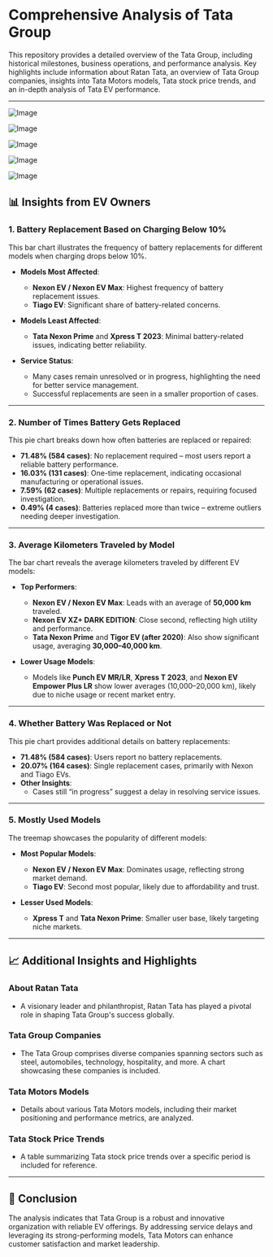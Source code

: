 # Comprehensive Analysis of Tata Group

This repository provides a detailed overview of the Tata Group, including historical milestones, business operations, and performance analysis. Key highlights include information about Ratan Tata, an overview of Tata Group companies, insights into Tata Motors models, Tata stock price trends, and an in-depth analysis of Tata EV performance.

---

![Image](https://github.com/user-attachments/assets/8f8c278c-e9eb-44ed-b08c-41ec584ae7f5)

![Image](https://github.com/user-attachments/assets/3fd01a9a-a35b-4b5d-a292-b7562ebc9e0a)

![Image](https://github.com/user-attachments/assets/c6c1314e-bf51-4c6d-8993-7d8a01909edb)

![Image](https://github.com/user-attachments/assets/7c5ca9b4-8824-4eee-8b18-574fb597c5d9)

![Image](https://github.com/user-attachments/assets/b8f6fe0a-4578-45d7-92f1-ba17a03d89df)

## 📊 Insights from EV Owners

### 1. Battery Replacement Based on Charging Below 10%
This bar chart illustrates the frequency of battery replacements for different models when charging drops below 10%.

- **Models Most Affected**:
  - **Nexon EV / Nexon EV Max**: Highest frequency of battery replacement issues.
  - **Tiago EV**: Significant share of battery-related concerns.

- **Models Least Affected**:
  - **Tata Nexon Prime** and **Xpress T 2023**: Minimal battery-related issues, indicating better reliability.

- **Service Status**:
  - Many cases remain unresolved or in progress, highlighting the need for better service management.
  - Successful replacements are seen in a smaller proportion of cases.

---

### 2. Number of Times Battery Gets Replaced
This pie chart breaks down how often batteries are replaced or repaired:

- **71.48% (584 cases)**: No replacement required – most users report a reliable battery performance.
- **16.03% (131 cases)**: One-time replacement, indicating occasional manufacturing or operational issues.
- **7.59% (62 cases)**: Multiple replacements or repairs, requiring focused investigation.
- **0.49% (4 cases)**: Batteries replaced more than twice – extreme outliers needing deeper investigation.

---

### 3. Average Kilometers Traveled by Model
The bar chart reveals the average kilometers traveled by different EV models:

- **Top Performers**:
  - **Nexon EV / Nexon EV Max**: Leads with an average of **50,000 km** traveled.
  - **Nexon EV XZ+ DARK EDITION**: Close second, reflecting high utility and performance.
  - **Tata Nexon Prime** and **Tigor EV (after 2020)**: Also show significant usage, averaging **30,000–40,000 km**.

- **Lower Usage Models**:
  - Models like **Punch EV MR/LR**, **Xpress T 2023**, and **Nexon EV Empower Plus LR** show lower averages (10,000–20,000 km), likely due to niche usage or recent market entry.

---

### 4. Whether Battery Was Replaced or Not
This pie chart provides additional details on battery replacements:

- **71.48% (584 cases)**: Users report no battery replacements.
- **20.07% (164 cases)**: Single replacement cases, primarily with Nexon and Tiago EVs.
- **Other Insights**:
  - Cases still “in progress” suggest a delay in resolving service issues.

---

### 5. Mostly Used Models
The treemap showcases the popularity of different models:

- **Most Popular Models**:
  - **Nexon EV / Nexon EV Max**: Dominates usage, reflecting strong market demand.
  - **Tiago EV**: Second most popular, likely due to affordability and trust.

- **Lesser Used Models**:
  - **Xpress T** and **Tata Nexon Prime**: Smaller user base, likely targeting niche markets.

---

## 📈 Additional Insights and Highlights

### **About Ratan Tata**
- A visionary leader and philanthropist, Ratan Tata has played a pivotal role in shaping Tata Group's success globally.

### **Tata Group Companies**
- The Tata Group comprises diverse companies spanning sectors such as steel, automobiles, technology, hospitality, and more. A chart showcasing these companies is included.

### **Tata Motors Models**
- Details about various Tata Motors models, including their market positioning and performance metrics, are analyzed.

### **Tata Stock Price Trends**
- A table summarizing Tata stock price trends over a specific period is included for reference.

---

## 🚀 Conclusion

The analysis indicates that Tata Group is a robust and innovative organization with reliable EV offerings. By addressing service delays and leveraging its strong-performing models, Tata Motors can enhance customer satisfaction and market leadership.
